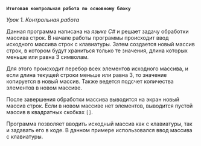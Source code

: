 **``Итоговая контрольная работа по основному блоку``**

*Урок 1. Контрольная работа*

Данная программа написана на *языке C#* и решает задачу обработки массива строк. В начале работы программы происходит ввод исходного массива строк с клавиатуры. Затем создается новый массив строк, в котором будут храниться только те значения, длина которых меньше или равна 3 символам. 

Для этого происходит перебор всех элементов исходного массива, и если длина текущей строки меньше или равна 3, то значение копируется в новый массив. Также ведется подсчет количества элементов в новом массиве. 

После завершения обработки массива выводится на экран новый массив строк. Если в новом массиве нет элементов, выводится пустой массив в квадратных скобках ``[]``. 

Программа позволяет вводить исходный массив как с клавиатуры, так и задавать его в коде. В данном примере использовался ввод массива с клавиатуры.